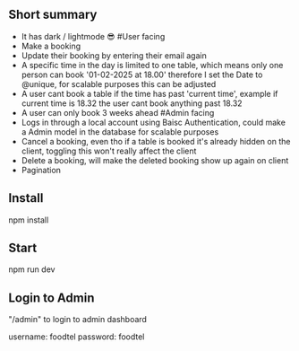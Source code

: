 ## Short summary
- It has dark / lightmode 😎
#User facing
- Make a booking
- Update their booking by entering their email again
- A specific time in the day is limited to one table, which means only one person can book '01-02-2025 at 18.00' therefore I set the Date to @unique, for scalable purposes this can be adjusted
- A user cant book a table if the time has past 'current time', example if current time is 18.32 the user cant book anything past 18.32
- A user can only book 3 weeks ahead
#Admin facing
- Logs in through a local account using Baisc Authentication, could make a Admin model in the database for scalable purposes
- Cancel a booking, even tho if a table is booked it's already hidden on the client, toggling this won't really affect the client
- Delete a booking, will make the deleted booking show up again on client
- Pagination


## Install
npm install

## Start
npm run dev

## Login to Admin
"/admin" to login to admin dashboard

username: foodtel
password: foodtel